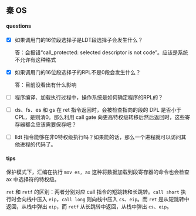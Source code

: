 ## 秦 OS

#### questions
- [x] 如果调用门的16位段选择子是LDT段选择子会发生什么？

    答：会报错“call_protected: selected descriptor is not code”。应该是系统不允许有这种格式

- [x] 如果调用门的16位段选择子的RPL不是0段会发生什么？

    答：目前没看出有什么影响

- [ ] 程序编译、加载执行过程中，操作系统是如何确定程序的RPL的？
- [ ] ds、fs、es 和 gs 在 ret 指令返回时，会被检查指向的段的 DPL 是否小于 CPL，是则清0。那么利用 call gate 向更高特权级转移后然后返回时，这些寄存器都会应该需要保存吧？
- [ ] lldt 指令能够在非0特权级执行吗？如果能的话，那么一个进程就可以访问其他进程的代码了。

#### tips
保护模式下，汇编在执行 `mov es, ax` 这种将数据加载到段寄存器的命令也会检查 ax 中选择符的特权级。

`ret` 和 `retf` 的区别：两者分别对应 call 指令的短跳转和长跳转。`call short` 执行时会向栈中压入 `eip`，`call long` 则向栈中压入 `cs`、`eip`。而 `ret` 是从短跳转中返回，从栈中弹出 `eip`，而 `retf` 从长跳转中返回，从栈中弹出 `cs`、`eip`。